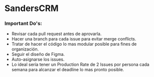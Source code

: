 # SandersCRM

### Important Do's:

+ Revisar cada pull request antes de aprovarla.
+ Hacer una branch para cada issue para evitar merge conflicts.
+ Tratar de hacer el código lo mas modular posible para fines de organización.
+ Seguir el diseño de Figma.
+ Auto-asignarse los issues.
+ Lo ideal sería tener un Production Rate de 2 Issues por persona cada semana para alcanzar el deadline lo mas pronto posible.

